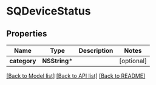 # SQDeviceStatus

## Properties
Name | Type | Description | Notes
------------ | ------------- | ------------- | -------------
**category** | **NSString*** |  | [optional] 

[[Back to Model list]](../README.md#documentation-for-models) [[Back to API list]](../README.md#documentation-for-api-endpoints) [[Back to README]](../README.md)


